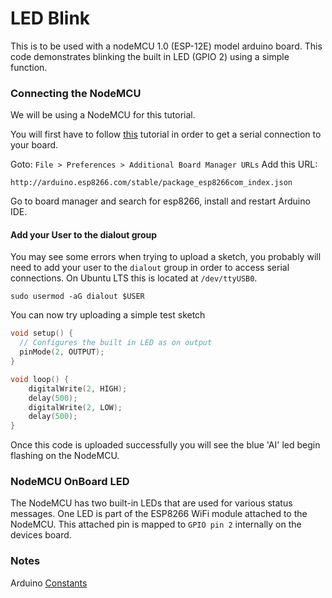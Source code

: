 # LED Blink

This is to be used with a nodeMCU 1.0 (ESP-12E) model arduino board.
This code demonstrates blinking the built in LED (GPIO 2) using a simple function.

### Connecting the NodeMCU

We will be using a NodeMCU for this tutorial. 

You will first have to follow [this](https://arduino-esp8266.readthedocs.io/en/latest/installing.html) tutorial in order to get a serial connection to your board.

Goto:
`File > Preferences > Additional Board Manager URLs`
Add this URL:
```
http://arduino.esp8266.com/stable/package_esp8266com_index.json
```
Go to board manager and search for esp8266, install and restart Arduino IDE.

#### Add your User to the dialout group

You may see some errors when trying to upload a sketch, you probably will need to add your user to the `dialout` group in order to access serial connections. On Ubuntu LTS this is located at `/dev/ttyUSB0`.
```
sudo usermod -aG dialout $USER
```

You can now try uploading a simple test sketch

```cpp
void setup() {
  // Configures the built in LED as on output
  pinMode(2, OUTPUT);
}

void loop() {
    digitalWrite(2, HIGH);
    delay(500);
    digitalWrite(2, LOW);
    delay(500);
}
```

Once this code is uploaded successfully you will see the blue 'AI' led begin flashing on the NodeMCU.

### NodeMCU OnBoard LED

The NodeMCU has two built-in LEDs that are used for various status messages.
One LED is part of the ESP8266 WiFi module attached to the NodeMCU. This attached pin is mapped to `GPIO pin 2` internally on the devices board.

### Notes

Arduino [Constants](https://www.arduino.cc/reference/en/language/variables/constants/constants/)
